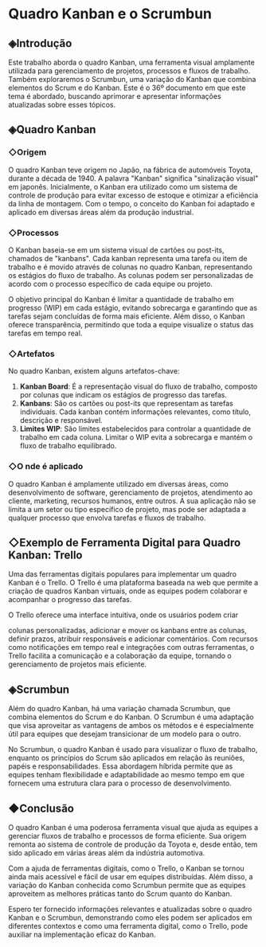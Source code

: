 # Quadro Kanban e o Scrumbun

## ◈Introdução

Este trabalho aborda o quadro Kanban, uma ferramenta visual amplamente utilizada para gerenciamento de projetos, processos e fluxos de trabalho. Também exploraremos o Scrumbun, uma variação do Kanban que combina elementos do Scrum e do Kanban. Este é o 36º documento em que este tema é abordado, buscando aprimorar e apresentar informações atualizadas sobre esses tópicos.

## ◈Quadro Kanban

### ◇Origem

O quadro Kanban teve origem no Japão, na fábrica de automóveis Toyota, durante a década de 1940. A palavra "Kanban" significa "sinalização visual" em japonês. Inicialmente, o Kanban era utilizado como um sistema de controle de produção para evitar excesso de estoque e otimizar a eficiência da linha de montagem. Com o tempo, o conceito do Kanban foi adaptado e aplicado em diversas áreas além da produção industrial.

### ◇Processos

O Kanban baseia-se em um sistema visual de cartões ou post-its, chamados de "kanbans". Cada kanban representa uma tarefa ou item de trabalho e é movido através de colunas no quadro Kanban, representando os estágios do fluxo de trabalho. As colunas podem ser personalizadas de acordo com o processo específico de cada equipe ou projeto.

O objetivo principal do Kanban é limitar a quantidade de trabalho em progresso (WIP) em cada estágio, evitando sobrecarga e garantindo que as tarefas sejam concluídas de forma mais eficiente. Além disso, o Kanban oferece transparência, permitindo que toda a equipe visualize o status das tarefas em tempo real.

### ◇Artefatos

No quadro Kanban, existem alguns artefatos-chave:

1. **Kanban Board**: É a representação visual do fluxo de trabalho, composto por colunas que indicam os estágios de progresso das tarefas.
2. **Kanbans**: São os cartões ou post-its que representam as tarefas individuais. Cada kanban contém informações relevantes, como título, descrição e responsável.
3. **Limites WIP**: São limites estabelecidos para controlar a quantidade de trabalho em cada coluna. Limitar o WIP evita a sobrecarga e mantém o fluxo de trabalho equilibrado.

### ◇O nde é aplicado

O quadro Kanban é amplamente utilizado em diversas áreas, como desenvolvimento de software, gerenciamento de projetos, atendimento ao cliente, marketing, recursos humanos, entre outros. A sua aplicação não se limita a um setor ou tipo específico de projeto, mas pode ser adaptada a qualquer processo que envolva tarefas e fluxos de trabalho.

## ◇Exemplo de Ferramenta Digital para Quadro Kanban: Trello

Uma das ferramentas digitais populares para implementar um quadro Kanban é o Trello. O Trello é uma plataforma baseada na web que permite a criação de quadros Kanban virtuais, onde as equipes podem colaborar e acompanhar o progresso das tarefas.

O Trello oferece uma interface intuitiva, onde os usuários podem criar

 colunas personalizadas, adicionar e mover os kanbans entre as colunas, definir prazos, atribuir responsáveis e adicionar comentários. Com recursos como notificações em tempo real e integrações com outras ferramentas, o Trello facilita a comunicação e a colaboração da equipe, tornando o gerenciamento de projetos mais eficiente.

## ◈Scrumbun

Além do quadro Kanban, há uma variação chamada Scrumbun, que combina elementos do Scrum e do Kanban. O Scrumbun é uma adaptação que visa aproveitar as vantagens de ambos os métodos e é especialmente útil para equipes que desejam transicionar de um modelo para o outro.

No Scrumbun, o quadro Kanban é usado para visualizar o fluxo de trabalho, enquanto os princípios do Scrum são aplicados em relação às reuniões, papéis e responsabilidades. Essa abordagem híbrida permite que as equipes tenham flexibilidade e adaptabilidade ao mesmo tempo em que fornecem uma estrutura clara para o processo de desenvolvimento.

## ◆Conclusão

O quadro Kanban é uma poderosa ferramenta visual que ajuda as equipes a gerenciar fluxos de trabalho e processos de forma eficiente. Sua origem remonta ao sistema de controle de produção da Toyota e, desde então, tem sido aplicado em várias áreas além da indústria automotiva.

Com a ajuda de ferramentas digitais, como o Trello, o Kanban se tornou ainda mais acessível e fácil de usar em equipes distribuídas. Além disso, a variação do Kanban conhecida como Scrumbun permite que as equipes aproveitem as melhores práticas tanto do Scrum quanto do Kanban.

Espero ter fornecido informações relevantes e atualizadas sobre o quadro Kanban e o Scrumbun, demonstrando como eles podem ser aplicados em diferentes contextos e como uma ferramenta digital, como o Trello, pode auxiliar na implementação eficaz do Kanban.
```